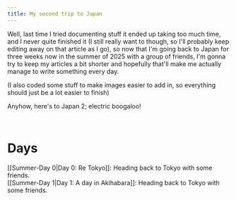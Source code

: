 ```yaml
---
title: My second trip to Japan
---
```

Well, last time I tried documenting stuff it ended up taking too much time, and
I never quite finished it (I still really want to though, so I'll probably keep
editing away on that article as I go), so now that I'm going back to Japan for
three weeks now in the summer of 2025 with a group of friends, I'm gonna try to
keep my articles a bit shorter and hopefully that'll make me actually manage to
write something every day.

(I also coded some stuff to make images easier to add in, so everything should
just be a lot easier to finish)

Anyhow, here's to Japan 2; electric boogaloo!

<br>

# Days

[[Summer-Day 0|Day 0: Re Tokyo]]: Heading back to Tokyo with some friends.<br>
[[Summer-Day 1|Day 1: A day in Akihabara]]: Heading back to Tokyo with some friends.
